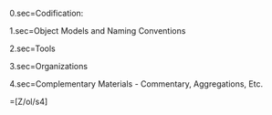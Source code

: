 0.sec=Codification:

1.sec=Object Models and Naming Conventions

2.sec=Tools

3.sec=Organizations

4.sec=Complementary Materials - Commentary, Aggregations, Etc.

=[Z/ol/s4]
